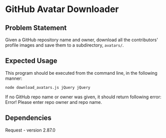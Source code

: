 # GitHub Avatar Downloader

## Problem Statement

Given a GitHub repository name and owner, download all the contributors' profile images and save them to a subdirectory, `avatars/`.

## Expected Usage

This program should be executed from the command line, in the following manner:

`node download_avatars.js jQuery jQuery`

If no GitHub repo name or owner was given, it should return following error: Error! Please enter repo owner and repo name. 

## Dependencies

Request - version 2.87.0

